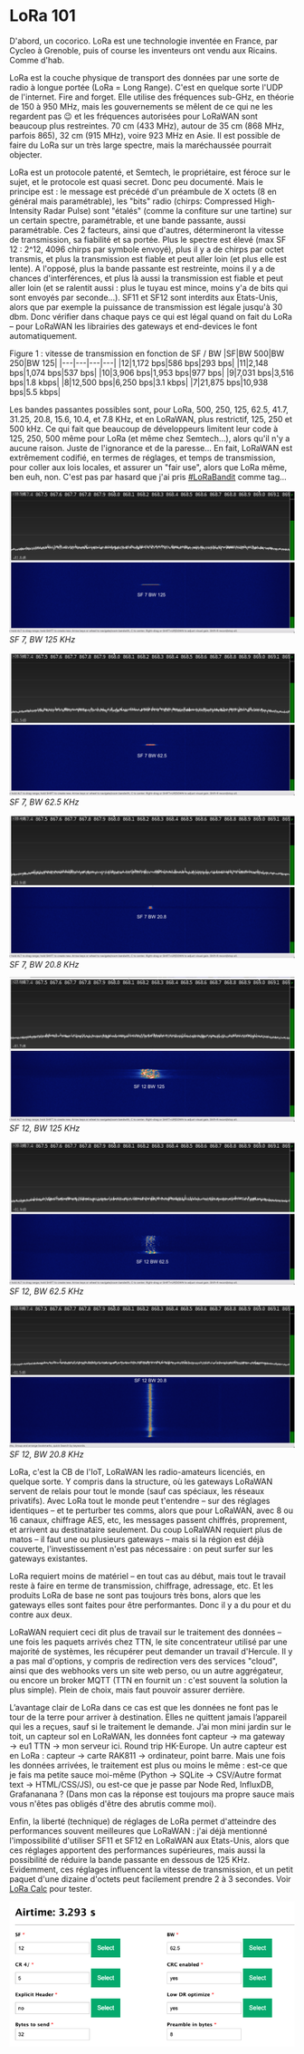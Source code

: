 # LoRa 101

D'abord, un cocorico. LoRa est une technologie inventée en France, par Cycleo à Grenoble, puis of course les inventeurs ont vendu aux Ricains. Comme d'hab.

LoRa est la couche physique de transport des données par une sorte de radio à longue portée (LoRa = Long Range). C'est en quelque sorte l'UDP de l'internet. Fire and forget. Elle utilise des fréquences sub-GHz, en théorie de 150 à 950 MHz, mais les gouvernements se mêlent de ce qui ne les regardent pas 😉 et les fréquences autorisées pour LoRaWAN sont beaucoup plus restreintes. 70 cm (433 MHz), autour de 35 cm (868 MHz, parfois 865), 32 cm (915 MHz), voire 923 MHz en Asie. Il est possible de faire du LoRa sur un très large spectre, mais la maréchaussée pourrait objecter.

LoRa est un protocole patenté, et Semtech, le propriétaire, est féroce sur le sujet, et le protocole est quasi secret. Donc peu documenté. Mais le principe est : le message est précédé d'un préambule de X octets (8 en général mais paramétrable), les "bits" radio (chirps: Compressed High-Intensity Radar Pulse) sont "étalés" (comme la confiture sur une tartine) sur un certain spectre, paramétrable, et une bande passante, aussi paramétrable. Ces 2 facteurs, ainsi que d'autres, détermineront la vitesse de transmission, sa fiabilité et sa portée. Plus le spectre est élevé (max SF 12 : 2^12, 4096 chirps par symbole envoyé), plus il y a de chirps par octet transmis, et plus la transmission est fiable et peut aller loin (et plus elle est lente). A l'opposé, plus la bande passante est restreinte, moins il y a de chances d'interférences, et plus là aussi la transmission est fiable et peut aller loin (et se ralentit aussi : plus le tuyau est mince, moins y'a de bits qui sont envoyés par seconde...). SF11 et SF12 sont interdits aux Etats-Unis, alors que par exemple la puissance de transmission est légale jusqu'à 30 dbm. Donc vérifier dans chaque pays ce qui est légal quand on fait du LoRa – pour LoRaWAN les librairies des gateways et end-devices le font automatiquement.

Figure 1 : vitesse de transmission en fonction de SF / BW
|SF|BW 500|BW 250|BW 125|
|---|---|---|---|
|12|1,172 bps|586 bps|293 bps|
|11|2,148 bps|1,074 bps|537 bps|
|10|3,906 bps|1,953 bps|977 bps|
|9|7,031 bps|3,516 bps|1.8 kbps|
|8|12,500 bps|6,250 bps|3.1 kbps|
|7|21,875 bps|10,938 bps|5.5 kbps|


Les bandes passantes possibles sont, pour LoRa, 500, 250, 125, 62.5, 41.7, 31.25, 20.8, 15.6, 10.4, et 7.8 KHz, et en LoRaWAN, plus restrictif, 125, 250 et 500 kHz. Ce qui fait que beaucoup de développeurs limitent leur code à 125, 250, 500 même pour LoRa (et même chez Semtech...), alors qu'il n'y a aucune raison. Juste de l'ignorance et de la paresse... En fait, LoRaWAN est extrêmement codifié, en termes de réglages, et temps de transmission, pour coller aux lois locales, et assurer un "fair use", alors que LoRa même, ben euh, non. C'est pas par hasard que j'ai pris [#LoRaBandit](https://twitter.com/search?q=%23LoRaBandit&src=typed_query&f=live) comme tag...

![SF7_BW125](SF7_BW125.png)
*SF 7, BW 125 KHz*

![SF7_BW62.5](SF7_BW62.5.png)
*SF 7, BW 62.5 KHz*

![SF7_BW20.8](SF7_BW20.8.png)
*SF 7, BW 20.8 KHz*

![SF12_BW125](SF12_BW125.png)
*SF 12, BW 125 KHz*

![SF12_BW62.5](SF12_BW62.5.png)
*SF 12, BW 62.5 KHz*

![SF12_BW20.8](SF12_BW20.8.png)
*SF 12, BW 20.8 KHz*



LoRa, c'est la CB de l'IoT, LoRaWAN les radio-amateurs licenciés, en quelque sorte. Y compris dans la structure, où les gateways LoRaWAN servent de relais pour tout le monde (sauf cas spéciaux, les réseaux privatifs). Avec LoRa tout le monde peut t'entendre – sur des réglages identiques – et te perturber tes comms, alors que pour LoRaWAN, avec 8 ou 16 canaux, chiffrage AES, etc, les messages passent chiffrés, proprement, et arrivent au destinataire seulement. Du coup LoRaWAN requiert plus de matos – il faut une ou plusieurs gateways – mais si la région est déjà couverte, l'investissement n'est pas nécessaire : on peut surfer sur les gateways existantes.

LoRa requiert moins de matériel – en tout cas au début, mais tout le travail reste à faire en terme de transmission, chiffrage, adressage, etc. Et les produits LoRa de base ne sont pas toujours très bons, alors que les gateways elles sont faites pour être performantes. Donc il y a du pour et du contre aux deux.

LoRaWAN requiert ceci dit plus de travail sur le traitement des données – une fois les paquets arrivés chez TTN, le site concentrateur utilisé par une majorité de systèmes, les récupérer peut demander un travail d'Hercule. Il y a pas mal d'options, y compris de redirection vers des services "cloud", ainsi que des webhooks vers un site web perso, ou un autre aggrégateur, ou encore un broker MQTT (TTN en fournit un : c'est souvent la solution la plus simple). Plein de choix, mais faut pouvoir assurer derrière.

L’avantage clair de LoRa dans ce cas est que les données ne font pas le tour de la terre pour arriver à destination. Elles ne quittent jamais l’appareil qui les a reçues, sauf si le traitement le demande. J’ai mon mini jardin sur le toit, un capteur sol en LoRaWAN, les données font capteur → ma gateway → eu1 TTN → mon serveur ici. Round trip HK-Europe. Un autre capteur est en LoRa : capteur → carte RAK811 → ordinateur, point barre.
Mais une fois les données arrivées, le traitement est plus ou moins le même : est-ce que je fais ma petite sauce moi-même (Python → SQLite → CSV/Autre format text → HTML/CSS/JS), ou est-ce que je passe par Node Red, InfluxDB, Grafananana ? (Dans mon cas la réponse est toujours ma propre sauce mais vous n'êtes pas obligés d'être des abrutis comme moi).

Enfin, la liberté (technique)  de réglages de LoRa permet d'atteindre des performances souvent meilleures que LoRaWAN : j'ai déjà mentionné l'impossibilité d'utiliser SF11 et SF12 en LoRaWAN aux Etats-Unis, alors que ces réglages apportent des performances supérieures, mais aussi la possibilité de réduire la bande passante en dessous de 125 KHz. Evidemment, ces réglages influencent la vitesse de transmission, et un petit paquet d'une dizaine d'octets peut facilement prendre 2 à 3 secondes. Voir [LoRa Calc](https://kongduino.github.io/Lora-Calculations/) pour tester.

![Exemple](Exemple.png)

